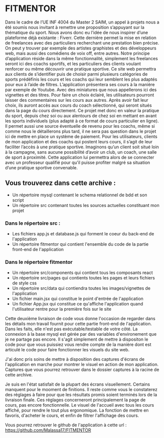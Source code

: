 # FITMENTOR
Dans le cadre de l’UE INF 4004 du Master 2 SAIM, un appel à projets nous a été soumis nous
invitant à remettre une proposition s’appuyant sur la thématique du sport.
Nous avons donc eu l’idée de nous inspirer d’une plateforme déjà existante : Fiverr. Cette
dernière permet la mise en relation de freelances avec des particuliers recherchant une
prestation bien précise. On peut y trouver par exemple des artistes graphistes et des
développeurs web, mais aussi des comédiens de voix off, entre autres. Notre principe
d’application réside dans la même fonctionnalité, simplement les freelances seront ici des coachs
sportifs, et les particuliers des clients voulant renforcer ou même découvrir une pratique sportive.
Ce site web permettra aux clients de s’identifier puis de choisir parmi
plusieurs catégories de sports prédéfinis les cours et les coachs qui leur semblent les plus
adaptés pour eux à l’aide de filtres. L’application présentera ses cours à la manière par exemple
de Youtube. Avec des miniatures que nous appellerons ici des vignettes et des titres. Pour faire
un choix éclairé, les utilisateurs pourront laisser des commentaires sur les cours aux autres.
Après avoir fait leur choix, ils auront accès aux cours du coach sélectionné, qui seront situés dans
la page du cours directement.
Ce projet met donc en valeur la pratique du sport, depuis chez soi ou aux alentours de chez soi
en mettant en avant les sports individuels (plus adapté à ce format de cours particulier en ligne). Il
permet aussi une source éventuelle de revenu pour les coachs, même si comme nous le
détaillerons plus tard, il ne sera pas question dans le projet ici de mettre en place un système de
paiement. Pour les utilisateurs, clients de mon application et des coachs qui postent leurs cours, il
s’agit de leur faciliter l’accès à une pratique sportive. Imaginons qu’un client soit situé loin à la
campagne, sans aucune possibilité d’avoir un club, un coach, une salle de sport à proximité.
Cette application lui permettra alors de se connecter avec un professeur qualifié pour qu’il puisse
profiter malgré sa situation d’une pratique sportive convenable.

## Vous trouverez dans cette archive :
- Un répertoire mysql contenant le schema relationnel de bdd et son script
- Un répertoire src contenant toutes les sources actuelles constituant mon projet

### Dans le répertoire src : 
- Les fichiers app.js et database.js qui forment le coeur du back-end de l'application
- Un répertoire fitmentor qui contient l'ensemble du code de la partie front-end de l'application

### Dans le répertoire fitmentor
- Un répertoire src/components qui contient tous les composants react
- Un répertoire src/pages qui contients toutes les pages et leurs fichiers de style css
- Un répertoire src/data qui contiendra toutes les images/vignettes de l'application
- Un fichier main.jsx qui constitue le point d'entrée de l'application
- Un fichier App.jsx qui constitue ce qu'affiche l'application quand l'utilisateur rentre pour la première fois sur le site

Cette deuxième livraison de code vous donne l'occasion de regarder dans les détails mon travail fournit pour cette partie front-end de l'application.
Dans les faits, elle n'est pas exécutable/testable de votre côté. La connexion à la base mysql est gérée par des variables d'environement que je ne partage pas encore. 
Il s'agit simplement de mettre à dispositon le code pour que vous puissiez vous rendre compte de la manière dont est articulé le code pour faire fonctionner les visuels du site web. 

J'ai donc pris soins de mettre à disposition des captures d'écrans de l'application en marche pour montrer le visuel en action de mon application. Captures que vous pourrez retrouver dans le dossier
captures à la racine de cette archive.

Je suis en l'état satisfait de la plupart des écrans visuellement. Certains manquent pour le mooment de finitions. Il reste comme vous le constaterez des réglages à faire pour que les résultats promis soient terminés lors de la livraison finale. Ces réglages concerneront principalement la page de cours, pas encore fonctionnelle. Le visuel de l'accueil avec tous les cours affiché, pour rendre le tout plus ergonomique. La fonction de mettre en favoris, d'acheter le cours, et enfin de filtrer l'affichage des cours. 

Vous pourrez retrouver le github de l'application à cette url : https://github.com/Malassa17/FITMENTOR
